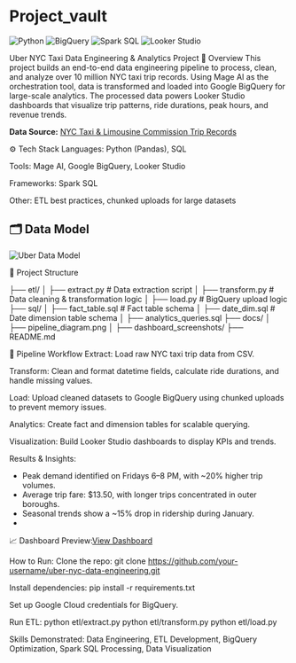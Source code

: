 # Project_vault
![Python](https://img.shields.io/badge/Python-3.11-blue)
![BigQuery](https://img.shields.io/badge/Google%20BigQuery-Data%20Warehouse-orange)
![Spark SQL](https://img.shields.io/badge/Spark%20SQL-Analytics-red)
![Looker Studio](https://img.shields.io/badge/Looker%20Studio-Dashboards-green)

Uber NYC Taxi Data Engineering & Analytics Project
📌 Overview
This project builds an end-to-end data engineering pipeline to process, clean, and analyze over 10 million NYC taxi trip records. Using Mage AI as the orchestration tool, data is transformed and loaded into Google BigQuery for large-scale analytics. The processed data powers Looker Studio dashboards that visualize trip patterns, ride durations, peak hours, and revenue trends.

**Data Source:** [NYC Taxi & Limousine Commission Trip Records](https://www.nyc.gov/site/tlc/about/tlc-trip-record-data.page)

⚙️ Tech Stack
Languages: Python (Pandas), SQL

Tools: Mage AI, Google BigQuery, Looker Studio

Frameworks: Spark SQL

Other: ETL best practices, chunked uploads for large datasets

## 🗂 Data Model
![Uber Data Model](docs/uber_data_model.png)

📂 Project Structure

├── etl/
│   ├── extract.py          # Data extraction script
│   ├── transform.py        # Data cleaning & transformation logic
│   ├── load.py             # BigQuery upload logic
├── sql/
│   ├── fact_table.sql      # Fact table schema
│   ├── date_dim.sql        # Date dimension table schema
│   ├── analytics_queries.sql
├── docs/
│   ├── pipeline_diagram.png
│   ├── dashboard_screenshots/
├── README.md

🔄 Pipeline Workflow
Extract: Load raw NYC taxi trip data from CSV.

Transform: Clean and format datetime fields, calculate ride durations, and handle missing values.

Load: Upload cleaned datasets to Google BigQuery using chunked uploads to prevent memory issues.

Analytics: Create fact and dimension tables for scalable querying.

Visualization: Build Looker Studio dashboards to display KPIs and trends.


 Results & Insights:
- Peak demand identified on Fridays 6–8 PM, with ~20% higher trip volumes.
- Average trip fare: $13.50, with longer trips concentrated in outer boroughs.
- Seasonal trends show a ~15% drop in ridership during January.
- 
📈 Dashboard Preview:[View Dashboard](https://lookerstudio.google.com/s/YVCVGJwUOXs)

How to Run:
Clone the repo:
git clone https://github.com/your-username/uber-nyc-data-engineering.git

Install dependencies:
pip install -r requirements.txt

Set up Google Cloud credentials for BigQuery.

Run ETL:
python etl/extract.py
python etl/transform.py
python etl/load.py

Skills Demonstrated: Data Engineering, ETL Development, BigQuery Optimization, Spark SQL Processing, Data Visualization

